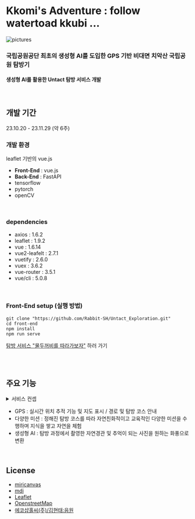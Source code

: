 # Kkomi's Adventure : follow watertoad kkubi ...

![pictures](https://github.com/Rabbit-SH/Untact_Exploration/assets/112822303/8229561c-9a38-4af9-ae29-5299f633d3da)

### **국립공원공단 최초의 생성형 AI를 도입한 GPS 기반 비대면 치악산 국립공원 탐방기**
#### 생성형 AI를 활용한 Untact 탐방 서비스 개발
<br>


## 개발 기간
23.10.20 - 23.11.29 (약 6주)
<br>

### 개발 환경
leaflet 기반의 vue.js
- **Front-End** : vue.js
- **Back-End** : FastAPI
- tensorflow
- pytorch
- openCV
<br>

### dependencies
- axios : 1.6.2
- leaflet : 1.9.2
- vue : 1.6.14
- vue2-leafelt : 2.7.1
- vuetify : 2.6.0
- vuex : 3.6.2
- vue-router : 3.5.1
- vue/cli : 5.0.8
<br>

### Front-End setup (실행 방법)

    git clone "https://github.com/Rabbit-SH/Untact_Exploration.git"
    cd front-end
    npm install
    npm run serve

[탐방 서비스 "물두꺼비를 따라가보자"](https://hyeoong.github.io/watertoad) 하러 가기

<br>
<br>

## 주요 기능
<details>
    <summary>
        서비스 컨셉
    </summary>
    국립공원의 아름다움과 보존 가치 인식 증진
    - 국립공원 탐방 가이드 역할 : 국립공원의 자연과 생물을 면밀히 관찰하며 자연의 경이로움을 체험하는 것이 주요 목적
    - 자율성이 높은 탐방 서비스 : 탐방해설사 없이 이용할 수 있는 자율성이 높은 탐방 서비스
    - 아동 동반 가족 : 어린 자녀를 동반한 가족을 타겟으로 체험관 또는 야영장 중심이나 국립공원 탐방로 초입부 위주로 탐방
    - 미디어 요소 최소화 : 자연을 걷고 관찰하는데 몰입할 수 있도록 미디어 요소를 최소화 / 시각적으로 흥미를 끌 수 있는 미디어는 보조적인 요소에 해당
</details>

- GPS : 실시간 위치 추적 기능 및 지도 표시 / 경로 및 탐방 코스 안내
- 다양한 미션 : 정해진 탐방 코스를 따라 자연친화적이고 교육적인 다양한 미션을 수행하며 지식을 쌓고 자연을 체험
- 생성형 AI : 탐방 과정에서 촬영한 자연경관 및 추억이 되는 사진을 원하는 화풍으로 변환
<br>

## License
- [miricanvas](https://www.miricanvas.com/)
- [mdi](https://pictogrammers.com/)
- [Leaflet](https://github.com/Leaflet/Leaflet/tree/main)
- [OpenstreetMap](https://www.openstreetmap.org/)
- [에코샵홀씨(주)/김현태:음원](https://wholesee.com/?NaPm=ct%3Dlpj4gtoc%7Cci%3Dcheckout%7Ctr%3Dds%7Ctrx%3Dnull%7Chk%3Da5b7ee0ec8985c8e2f098053348c7406290b9d7e)
